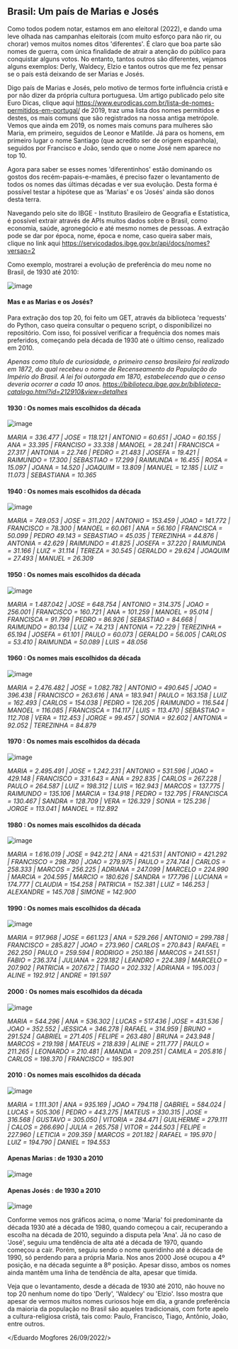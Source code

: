 ## Brasil: Um país de Marias e Josés

Como todos podem notar, estamos em ano eleitoral (2022), e dando uma leve olhada nas campanhas eleitorais
(com muito esforço para não rir, ou chorar) vemos muitos nomes ditos 'diferentes'. É claro que boa parte
são nomes de guerra, com única finalidade de atrair a atenção do público para conquistar alguns votos. No
entanto, tantos outros são diferentes, vejamos alguns exemplos: Derly, Waldecy, Elzio e tantos outros que
me fez pensar se o país está deixando de ser Marias e Josés.

Digo país de Marias e Josés, pelo motivo de termos forte influência cristã e por não dizer da própria cultura
portuguesa. Um artigo publicado pelo site Euro Dicas, clique aqui <https://www.eurodicas.com.br/lista-de-nomes-permitidos-em-portugal/>
de 2019, traz uma lista dos nomes permitidos e destes, os mais comuns que são registrados na nossa antiga metrópole.
Vemos que ainda em 2019, os nomes mais comuns para mulheres são Maria, em primeiro, seguidos de Leonor e Matilde.
Já para os homens, em primeiro lugar o nome Santiago (que acredito ser de origem espanhola), seguidos por
Francisco e João, sendo que o nome José nem aparece no top 10.

Agora para saber se esses nomes 'diferentinhos' estão dominando os gostos dos recém-papais-e-mamães, é preciso
fazer o levantamento de todos os nomes das últimas décadas e ver sua evolução. Desta forma é possível testar
a hipótese que as 'Marias' e os 'Josés' ainda são donos desta terra.

Navegando pelo site do IBGE - Instituto Brasileiro de Geografia e Estatística, é possível extrair através
de APIs muitos dados sobre o Brasil, como economia, saúde, agronegócio e até mesmo nomes de pessoas. A extração
pode se dar por época, nome, época e nome, caso queira saber mais, clique no link aqui <https://servicodados.ibge.gov.br/api/docs/nomes?versao=2>


Como exemplo, mostrarei a evolução de preferência do meu nome no Brasil, de 1930 até 2010:

![image](https://user-images.githubusercontent.com/89140035/192169229-653e84e7-6aad-405f-af7e-baa3f797ca89.png)

#### Mas e as Marias e os Josés?

Para extração dos top 20, foi feito um GET, através da biblioteca 'requests' do Python, caso queira consultar o
pequeno script, o disponibilizei no repositório. Com isso, foi possível verificar a frequência dos nomes mais preferidos,
começando pela década de 1930 até o último censo, realizado em 2010.

*Apenas como título de curiosidade, o primeiro censo brasileiro foi realizado em 1872, do qual recebeu o nome
de Recenseamento da População do Império do Brasil. A lei foi outorgada em 1870, estabelecendo que o censo
deveria ocorrer a cada 10 anos. <https://biblioteca.ibge.gov.br/biblioteca-catalogo.html?id=212910&view=detalhes>*

#### 1930 : Os nomes mais escolhidos da década

![image](https://user-images.githubusercontent.com/89140035/192269719-0cce3573-f72a-40b1-9070-ceef3d36e229.png)

*MARIA = 336.477 | JOSE = 118.121 | ANTONIO = 60.651 | JOAO = 60.155 | ANA = 33.395 | FRANCISO = 33.338 | MANOEL = 28.241 | 
FRANCISCA = 27.317 | ANTONIA = 22.746 | PEDRO = 21.483 | JOSEFA = 19.421 | RAIMUNDO = 17.300 | SEBASTIAO = 17.299 | 
RAIMUNDA = 16.455 | ROSA = 15.097 | JOANA = 14.520 | JOAQUIM = 13.809 | MANUEL = 12.185 | LUIZ = 11.073 | SEBASTIANA = 10.365*   	      
   	      
#### 1940 : Os nomes mais escolhidos da década   	      
  
![image](https://user-images.githubusercontent.com/89140035/192274860-380bbb11-6c9a-4b7f-aef4-56ee577557bc.png)

*MARIA = 749.053 | JOSE = 311.202 | ANTONIO = 153.459 | JOAO = 141.772 | FRANCISCO = 78.300 | MANOEL = 60.061 | 
ANA = 56.160 | FRANCISCA = 50.099 | PEDRO	49.143 = SEBASTIAO = 45.035 | TEREZINHA = 44.876 | ANTONIA = 42.629 | 
RAIMUNDO = 41.825 | JOSEFA = 37.220 | RAIMUNDA = 31.166 | LUIZ = 31.114 | TEREZA = 30.545 | GERALDO = 29.624 | 
JOAQUIM = 27.493 | MANUEL = 26.309*

#### 1950 : Os nomes mais escolhidos da década

![image](https://user-images.githubusercontent.com/89140035/192276813-38c0f4af-fa8a-4e6f-8fdb-f0e9a0e04e18.png)

*MARIA = 1.487.042 | JOSE = 648.754 | ANTONIO = 314.375 | JOAO = 256.001 | FRANCISCO = 160.721 | ANA = 101.259 | MANOEL = 95.014 | 
FRANCISCA = 91.799 | PEDRO = 86.926 | SEBASTIAO = 84.668 | RAIMUNDO = 80.134 | LUIZ = 74.213 | ANTONIA = 72.229 | TEREZINHA = 65.194 | 
JOSEFA = 61.101 | PAULO = 60.073 | GERALDO = 56.005 | CARLOS = 53.410 | RAIMUNDA = 50.089 | LUIS =	48.056*

#### 1960 : Os nomes mais escolhidos da década

![image](https://user-images.githubusercontent.com/89140035/192278016-5e3dbee4-ea4b-4c45-902d-5be503e93ef0.png)

*MARIA = 2.476.482 | JOSE = 1.082.782 | ANTONIO = 490.645 | JOAO = 396.438 | FRANCISCO = 263.616 | ANA = 183.941 | PAULO = 163.158 | 
LUIZ = 162.493 | CARLOS = 154.038 | PEDRO = 126.205 | RAIMUNDO = 116.544 | MANOEL = 116.085 | FRANCISCA = 114.117 | LUIS = 113.470 | 
SEBASTIAO = 112.708 | VERA = 112.453 | JORGE = 99.457 | SONIA = 92.602 | ANTONIA = 92.052 | TEREZINHA = 84.879*

#### 1970 : Os nomes mais escolhidos da década

![image](https://user-images.githubusercontent.com/89140035/192279962-77b5451c-d602-4a76-9216-e0aeff49f3f3.png)

*MARIA = 2.495.491 | JOSE = 1.242.231 | ANTONIO = 531.596 | JOAO = 429.148 | FRANCISCO = 331.643 = ANA = 292.835 | CARLOS = 267.228 | 
PAULO = 264.587 | LUIZ = 198.312 | LUIS = 162.943 | MARCOS = 137.775 | RAIMUNDO = 135.106 | MARCIA = 134.918 | PEDRO = 132.795 | 
FRANCISCA = 130.467 | SANDRA = 128.709 | VERA = 126.329 | SONIA = 125.236 | JORGE = 113.041 | MANOEL = 112.892*

#### 1980 : Os nomes mais escolhidos da década

![image](https://user-images.githubusercontent.com/89140035/192281256-fc672647-cee9-4eea-a532-cd5bcab84800.png)

*MARIA = 1.616.019 | JOSE = 942.212 | ANA = 421.531 | ANTONIO = 421.292 | FRANCISCO = 298.780 | JOAO = 279.975 | PAULO = 274.744 | 
CARLOS = 258.333 | MARCOS = 256.225 | ADRIANA = 247.099 | MARCELO = 224.990 | MARCIA = 204.595 | MARCIO = 180.626 | SANDRA = 177.796 | 
LUCIANA = 174.777 | CLAUDIA = 154.258 | PATRICIA = 152.381 | LUIZ = 146.253 | ALEXANDRE = 145.708 | SIMONE = 142.900*

#### 1990 : Os nomes mais escolhidos da década

![image](https://user-images.githubusercontent.com/89140035/192282514-3a765635-70d8-4564-9784-407cc3ececf1.png)

*MARIA = 917.968 | JOSE = 661.123 | ANA = 529.266 | ANTONIO = 299.788 | FRANCISCO = 285.827 | JOAO = 273.960 | CARLOS = 270.843 | 
RAFAEL = 262.250 | PAULO = 259.594 | RODRIGO = 250.186 | MARCOS = 241.551 | FABIO = 236.374 | JULIANA = 229.182 | LEANDRO = 224.389 | 
MARCELO = 207.902 | PATRICIA = 207.672 | TIAGO = 202.332 | ADRIANA = 195.003 | ALINE = 192.912 | ANDRE = 191.597*

#### 2000 : Os nomes mais escolhidos da década

![image](https://user-images.githubusercontent.com/89140035/192284929-13a4a5d6-da11-483a-be92-7b58e9eaa021.png)

*MARIA = 544.296 | ANA = 536.302 | LUCAS = 517.436 | JOSE = 431.536 | JOAO = 352.552 | JESSICA = 346.278 | RAFAEL = 314.959 | 
BRUNO = 291.524 | GABRIEL = 271.405 | FELIPE = 263.480 | BRUNA = 243.948 | MARCOS = 219.198 | MATEUS = 218.839 | ALINE = 211.777 | 
PAULO = 211.265 | LEONARDO = 210.481 | AMANDA = 209.251 | CAMILA = 205.816 | CARLOS = 198.370 | FRANCISCO = 195.901*

#### 2010 : Os nomes mais escolhidos da década

![image](https://user-images.githubusercontent.com/89140035/192286250-f8f40ed9-1606-4738-b142-2c25f988f833.png)

*MARIA = 1.111.301 | ANA = 935.169 | JOAO = 794.118 | GABRIEL = 584.024 | LUCAS = 505.306 | PEDRO = 443.275 | MATEUS = 330.315 | 
JOSE = 316.568 | GUSTAVO = 305.050 | VITORIA = 284.471 | GUILHERME = 279.111 | CALOS = 266.690 | JULIA = 265.758 | 
VITOR = 244.503 | FELIPE = 227.960 | LETICIA = 209.359 | MARCOS = 201.182 | RAFAEL = 195.970 | LUIZ = 194.790 | DANIEL = 194.553*


#### Apenas Marias : de 1930 a 2010

![image](https://user-images.githubusercontent.com/89140035/192292768-bc550ce2-e80f-4289-b80e-8b779f221006.png)

#### Apenas Josés : de 1930 a 2010

![image](https://user-images.githubusercontent.com/89140035/192293842-705e0de1-8877-4b42-96ab-eb9827f83262.png)


Conforme vemos nos gráficos acima, o nome 'Maria' foi predominante da década 1930 até a década de 1980, quando começou a cair, 
recuperando a escolha na década de 2010, seguindo a disputa pela 'Ana'. Já no caso de 'José', seguiu uma tendência de alta até a 
década de 1970, quando começou a cair. Porém, seguiu sendo o nome queridinho até a década de 1990, só perdendo para a própria Maria.
Nos anos 2000 José ocupou a 4º posição, e na década seguinte a 8º posição. Apesar disso, ambos os nomes ainda mantêm uma linha
de tendência de alta, apesar que tímida.

Veja que o levantamento, desde a década de 1930 até 2010, não houve no top 20 nenhum nome do tipo 'Derly', 'Waldecy' ou 'Elzio'.
Isso mostra que apesar de vermos muitos nomes curiosos hoje em dia, a grande preferência da maioria da população no Brasil
são aqueles tradicionais, com forte apelo a cultura-religiosa cristã, tais como: Paulo, Francisco, Tiago, Antônio, João, entre outros.


</Eduardo Mogfores
26/09/2022/>



